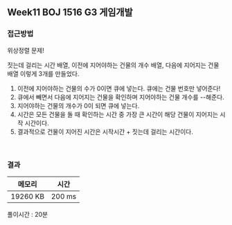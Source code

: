## Week11 BOJ 1516 G3 게임개발

### 접근방법
위상정렬 문제!

짓는데 걸리는 시간 배열, 이전에 지어야하는 건물의 개수 배열, 다음에 지어지는 건물 배열 이렇게 3개를 만들었다.

1. 이전에 지어야하는 건물의 수가 0이면 큐에 넣는다. 큐에는 건물 번호만 넣어준다!
2. 큐에서 빼면서 다음에 지어지는 건물을 확인하며 지어야하는 건물 개수를 --해준다.
3. 지어야하는 건물의 개수가 0이 되면 큐에 넣는다.
4. 시간은 모든 건물을 돌 때 확인하는 시간 중 가장 큰 시간이 해당 건물이 지어지는 시작 시간이다.
5. 결과적으로 건물이 지어진 시간은 시작시간 + 짓는데 걸리는 시간이다.

<br>

### 결과

|메모리|시간|
|:---:|:---:|
|19260 KB|200	 ms|

풀이시간 : 20분
